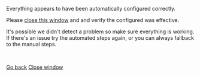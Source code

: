 Everything appears to have been automatically configured correctly.

Please <a href="javascript:window.close();">close this window</a> and and verify the configured was effective.

It's possible we didn't detect a problem so make sure everything is working. If there's an issue try the automated steps again, or you can always fallback to the manual steps.

<br/>

<a href="javascript:window.history.back();" class="button">Go back</a> <a href="javascript:window.close();" class="button">Close window</a>
